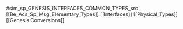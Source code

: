 #sim_sp_GENESIS_INTERFACES_COMMON_TYPES_src
[[Be_Acs_Sp_Msg_Elementary_Types]]
[[Interfaces]]
[[Physical_Types]]
[[Genesis.Conversions]]
